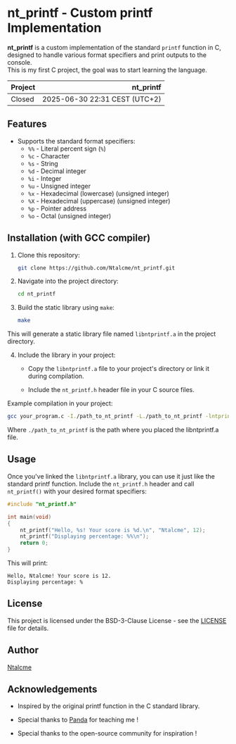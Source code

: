 # nt_printf - Custom printf Implementation

**nt_printf** is a custom implementation of the standard `printf` function in C, designed to handle various format specifiers and print outputs to the console.  
This is my first C project, the goal was to start learning the language.


| Project | nt_printf                  |
|:--------|---------------------------:|
| Closed  | 2025-06-30 22:31 CEST (UTC+2) |

## Features

- Supports the standard format specifiers:
    - `%%` - Literal percent sign (`%`)
    - `%c` - Character
    - `%s` - String
    - `%d` - Decimal integer
    - `%i` - Integer
    - `%u` - Unsigned integer
    - `%x` - Hexadecimal (lowercase) (unsigned integer)
    - `%X` - Hexadecimal (uppercase) (unsigned integer)
    - `%p` - Pointer address
    - `%o` - Octal (unsigned integer)
## Installation (with GCC compiler)

1. Clone this repository:

    ```bash
    git clone https://github.com/Ntalcme/nt_printf.git
    ```

2. Navigate into the project directory:
    ```bash
    cd nt_printf
    ```

3. Build the static library using `make`:
    ```bash
    make
    ```

This will generate a static library file named `libntprintf.a` in the project directory.

4. Include the library in your project:

    - Copy the `libntprintf.a` file to your project's directory or link it during compilation.

    - Include the `nt_printf.h` header file in your C source files.

Example compilation in your project:
```bash
gcc your_program.c -I./path_to_nt_printf -L./path_to_nt_printf -lntprintf -o your_program
```
Where `./path_to_nt_printf` is the path where you placed the libntprintf.a file.

## Usage
Once you've linked the `libntprintf.a` library, you can use it just like the standard printf function. Include the `nt_printf.h` header and call `nt_printf()` with your desired format specifiers:
```c
#include "nt_printf.h"

int main(void)
{
    nt_printf("Hello, %s! Your score is %d.\n", "Ntalcme", 12);
    nt_printf("Displaying percentage: %%\n");
    return 0;
}
```
This will print:
```
Hello, Ntalcme! Your score is 12.
Displaying percentage: %
```

## License
This project is licensed under the BSD-3-Clause License - see the [LICENSE](./LICENSE) file for details.

## Author
[Ntalcme](https://github.com/Ntalcme)

## Acknowledgements
- Inspired by the original printf function in the C standard library.

- Special thanks to [Panda](https://github.com/panda2742) for teaching me !

- Special thanks to the open-source community for inspiration !
